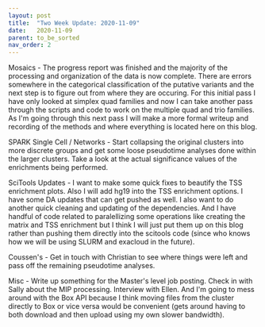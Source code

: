 ```yaml
---
layout: post
title:  "Two Week Update: 2020-11-09"
date:   2020-11-09
parent: to_be_sorted
nav_order: 2
---
```


Mosaics - The progress report was finished and the majority of the processing and organization of the data is now complete. There are errors somewhere in the categorical classification of the putative variants and the next step is to figure out from where they are occuring. For this initial pass I have only looked at simplex quad families and now I can take another pass through the scripts and code to work on the multiple quad and trio families. As I'm going through this next pass I will make a more formal writeup and recording of the methods and where everything is located here on this blog.

SPARK Single Cell / Networks - Start collapsing the original clusters into more discrete groups and get some loose pseudotime analyses done within the larger clusters. Take a look at the actual significance values of the enrichments being performed.

SciTools Updates - I want to make some quick fixes to beautify the TSS enrichment plots. Also I will add hg19 into the TSS enrichment options. I have some DA updates that can get pushed as well. I also want to do another quick cleaning and updating of the dependencies. And I have handful of code related to paralellizing some operations like creating the matrix and TSS enrichment but I think I will just put them up on this blog rather than pushing them directly into the scitools code (since who knows how we will be using SLURM and exacloud in the future).

Coussen's - Get in touch with Christian to see where things were left and pass off the remaining pseudotime analyses.

Misc - Write up something for the Master's level job posting. Check in with Sally about the MIP processing. Interview with Ellen. And I'm going to mess around with the Box API because I think moving files from the cluster directly to Box or vice versa would be convenient (gets around having to both download and then upload using my own slower bandwidth).
